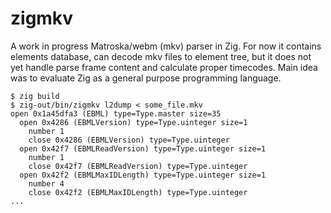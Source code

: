# zigmkv
A work in progress Matroska/webm (mkv) parser in Zig.
For now it contains elements database, can decode mkv files to element tree, but it does not yet handle parse frame content and calculate proper timecodes.
Main idea was to evaluate Zig as a general purpose programming language.

```
$ zig build
$ zig-out/bin/zigmkv l2dump < some_file.mkv
open 0x1a45dfa3 (EBML) type=Type.master size=35
  open 0x4286 (EBMLVersion) type=Type.uinteger size=1
    number 1
    close 0x4286 (EBMLVersion) type=Type.uinteger
  open 0x42f7 (EBMLReadVersion) type=Type.uinteger size=1
    number 1
    close 0x42f7 (EBMLReadVersion) type=Type.uinteger
  open 0x42f2 (EBMLMaxIDLength) type=Type.uinteger size=1
    number 4
    close 0x42f2 (EBMLMaxIDLength) type=Type.uinteger
...
```

